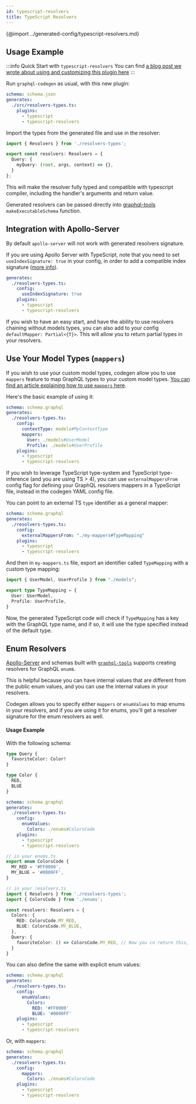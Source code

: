 ```yaml
---
id: typescript-resolvers
title: TypeScript Resolvers
---
```


{@import ../generated-config/typescript-resolvers.md}

## Usage Example

:::info Quick Start with `typescript-resolvers`
You can find [a blog post we wrote about using and customizing this plugin here](https://the-guild.dev/blog/better-type-safety-for-resolvers-with-graphql-codegen)
:::

Run `graphql-codegen` as usual, with this new plugin:

```yaml
schema: schema.json
generates:
  ./src/resolvers-types.ts:
    plugins:
      - typescript
      - typescript-resolvers
```

Import the types from the generated file and use in the resolver:

```typescript
import { Resolvers } from './resolvers-types';

export const resolvers: Resolvers = {
  Query: {
    myQuery: (root, args, context) => {},
  }
};
```

This will make the resolver fully typed and compatible with typescript compiler, including the handler's arguments and return value.

Generated resolvers can be passed directly into [graphql-tools](https://www.npmjs.com/package/graphql-tools) `makeExecutableSchema` function.

## Integration with Apollo-Server

By default `apollo-server` will not work with generated resolvers signature.

If you are using Apollo Server with TypeScript, note that you need to set `useIndexSignature: true` in your config, in order to add a compatible index signature ([more info](https://github.com/dotansimha/graphql-code-generator/issues/1133#issuecomment-456812621)).

```yml
generates:
  ./resolvers-types.ts:
    config:
      useIndexSignature: true
    plugins:
      - typescript
      - typescript-resolvers
```

If you wish to have an easy start, and have the ability to use resolvers chaining without models types, you can also add to your config `defaultMapper: Partial<{T}>`. This will allow you to return partial types in your resolvers.

## Use Your Model Types (`mappers`)

If you wish to use your custom model types, codegen allow you to use `mappers` feature to map GraphQL types to your custom model types. [You can find an article explaining how to use `mappers` here](https://the-guild.dev/blog/better-type-safety-for-resolvers-with-graphql-codegen).

Here's the basic example of using it:

```yaml
schema: schema.graphql
generates:
  ./resolvers-types.ts:
    config:
      contextType: models#MyContextType
      mappers:
        User: ./models#UserModel
        Profile: ./models#UserProfile
    plugins:
      - typescript
      - typescript-resolvers
```

If you wish to leverage TypeScript type-system and TypeScript type-inference (and you are using TS > 4), you can use `externalMappersFrom` config flag for defining your GraphQL resolvers mappers in a TypeScript file, instead in the codegen YAML config file.

You can point to an external TS `type` identifier as a general mapper:

```yaml
schema: schema.graphql
generates:
  ./resolvers-types.ts:
    config:
      externalMappersFrom: "./my-mappers#TypeMapping"
    plugins:
      - typescript
      - typescript-resolvers
```

And then in `my-mappers.ts` file, export an identifier called `TypeMapping` with a custom type mapping:

```ts
import { UserModel, UserProfile } from "./models";

export type TypeMapping = {
  User: UserModel,
  Profile: UserProfile,
}
```

Now, the generated TypeScript code will check if `TypeMapping` has a key with the GraphQL type name, and if so, it will use the type specified instead of the default type.

## Enum Resolvers

[Apollo-Server](https://www.apollographql.com/docs/apollo-server/) and schemas built with [`graphql-tools`](https://www.graphql-tools.com/) supports creating resolvers for GraphQL `enum`s. 

This is helpful because you can have internal values that are different from the public enum values, and you can use the internal values in your resolvers. 

Codegen allows you to specify either `mappers` or `enumValues` to map enums in your resolvers, and if you are using it for enums, you'll get a resolver signature for the enum resolvers as well.

#### Usage Example

With the following schema:

```graphql
type Query {
  favoriteColor: Color!
}

type Color {
  RED,
  BLUE
}
```

```yaml
schema: schema.graphql
generates:
  ./resolvers-types.ts:
    config:
      enumValues:
        Colors: ./enums#ColorsCode
    plugins:
      - typescript
      - typescript-resolvers
```

```ts
// in your enums.ts
export enum ColorsCode {
  MY_RED = '#FF0000',
  MY_BLUE = '#0000FF',
}

// in your resolvers.ts
import { Resolvers } from './resolvers-types';
import { ColorsCode } from './enums';

const resolvers: Resolvers = {
  Colors: {
    RED: ColorsCode.MY_RED,
    BLUE: ColorsCode.MY_BLUE,
  },
  Query: {
    favoriteColor: () => ColorsCode.MY_RED, // Now you cn return this, and it will be mapped to your actual GraphQL enum
  }
}
```

You can also define the same with explicit enum values:

```yaml
schema: schema.graphql
generates:
  ./resolvers-types.ts:
    config:
      enumValues:
        Colors: 
          RED: '#FF0000'
          BLUE: '#0000FF'
    plugins:
      - typescript
      - typescript-resolvers
```

Or, with `mappers`:

```yaml
schema: schema.graphql
generates:
  ./resolvers-types.ts:
    config:
      mappers:
        Colors: ./enums#ColorsCode
    plugins:
      - typescript
      - typescript-resolvers
```
